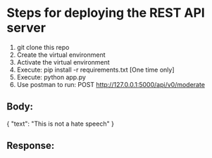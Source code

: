 Steps for deploying the REST API server
========================================

1. git clone this repo
2. Create the virtual environment
3. Activate the virtual environment
4. Execute: pip install -r requirements.txt [One time only]
5. Execute: python app.py
6. Use postman to run: POST http://127.0.0.1:5000/api/v0/moderate

Body:
---------------------------
{
    "text": "This is not a hate speech"
}

Response:
---------------------------
